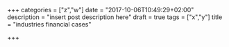 +++
categories = ["z","w"]
date = "2017-10-06T10:49:29+02:00"
description = "insert post description here"
draft = true
tags = ["x","y"]
title = "industries financial cases"

+++

